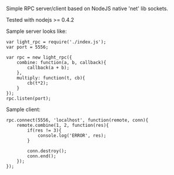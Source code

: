 Simple RPC server/client based on NodeJS native 'net' lib sockets. 

Tested with nodejs >= 0.4.2

Sample server looks like:

	var light_rpc = require('./index.js');
	var port = 5556;

	var rpc = new light_rpc({
		combine: function(a, b, callback){
			callback(a + b);
		},
		multiply: function(t, cb){
			cb(t*2);
		}
	});
	rpc.listen(port);


Sample client:

	rpc.connect(5556, 'localhost', function(remote, conn){
		remote.combine(1, 2, function(res){
			if(res != 3){
				console.log('ERROR', res);
			}

			conn.destroy();
			conn.end();
		});
	});
